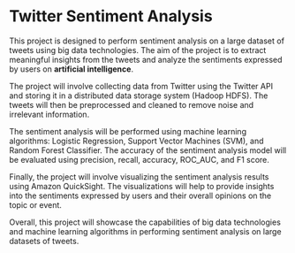 # Twitter Sentiment Analysis

This project is designed to perform sentiment analysis on a large dataset of tweets using big data technologies. The aim of the project is to extract meaningful insights from the tweets and analyze the sentiments expressed by users on **artificial intelligence**.

The project will involve collecting data from Twitter using the Twitter API and storing it in a distributed data storage system (Hadoop HDFS). The tweets will then be preprocessed and cleaned to remove noise and irrelevant information.

The sentiment analysis will be performed using machine learning algorithms: Logistic Regression, Support Vector Machines (SVM), and Random Forest Classifier. The accuracy of the sentiment analysis model will be evaluated using precision, recall, accuracy, ROC_AUC, and F1 score.

Finally, the project will involve visualizing the sentiment analysis results using Amazon QuickSight. The visualizations will help to provide insights into the sentiments expressed by users and their overall opinions on the topic or event.

Overall, this project will showcase the capabilities of big data technologies and machine learning algorithms in performing sentiment analysis on large datasets of tweets.
